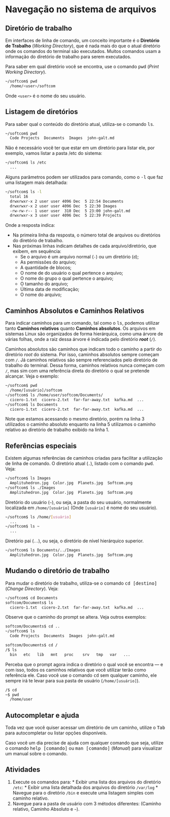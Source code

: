 # Navegação no sistema de arquivos

## Diretório de trabalho

Em interfaces de linha de comando, um conceito importante é o **Diretório de
Trabalho** (_Working Directory_), que é nada mais do que o atual diretório onde
os comandos do terminal são executados. Muitos comandos usam a informação do
diretório de trabalho para serem executados.

Para saber em qual diretório você se encontra, use o comando <kbd>pwd</kbd>
(_Print Working Directory_).

```bash
~/softcom$ pwd
  /home/<user>/softcom
```

Onde `<user>` é o nome do seu usuário.


## Listagem de diretórios

Para saber qual o conteúdo do diretório atual, utiliza-se o comando
<kbd>ls</kbd>.

```bash
~/softcom$ pwd
  Code Projects  Documents  Images  john-galt.md
```

Não é necessário você ter que estar em um diretório para listar ele, por
exemplo, vamos listar a pasta /etc do sistema:

```bash
~/softcom$ ls /etc
  ...
```

Alguns parâmetros podem ser utilizados para comando, como o <kbd>-l</kbd> que
faz uma listagem mais detalhada:

```bash
~/softcom$ ls -l
  total 16
  drwxrwxr-x 2 user user 4096 Dec  5 22:54 Documents
  drwxrwxr-x 2 user user 4096 Dec  5 22:30 Images
  -rw-rw-r-- 1 user user  310 Dec  5 23:00 john-galt.md
  drwxrwxr-x 3 user user 4096 Dec  5 22:39 Projects
```

Onde a resposta indica:

  * Na primeira linha da resposta, o número total de arquivos ou diretórios do
    diretório de trabalho.
  * Nas próximas linhas indicam detalhes de cada arquivo/diretório, que exibem,
    em sequência:
      - Se o arquivo é um arquivo normal (`-`) ou um diretório (`d`);
      - As permissões do arquivo;
      - A quantidade de blocos;
      - O nome de do usuário o qual pertence o arquivo;
      - O nome do grupo o qual pertence o arquivo;
      - O tamanho do arquivo;
      - Última data de modificação;
      - O nome do arquivo;


## Caminhos Absolutos e Caminhos Relativos

Para indicar caminhos para um comando, tal como o <kbd>ls</kbd>, podemos
utilizar tanto **Caminhos relativos** quanto **Caminhos absolutos**. Os
arquivos em sistemas Linux são organizados de forma hierárquica, como uma
árvore de várias folhas, onde a raiz dessa árvore é indicada pelo diretório
**_root_** (`/`).

Caminhos absolutos são caminhos que indicam todo o caminho a partir do
diretório _root_ do sistema. Por isso, caminhos absolutos sempre começam com
`/`. Já caminhos relativos são sempre referenciados pelo diretório de trabalho
do terminal. Dessa forma, caminhos relativos nunca começam com `/`, mas sim com
uma referência direta do diretório o qual se pretende alcançar. Veja o exemplo:

```bash
~/softcom$ pwd
  /home/[usuário]/softcom
~/softcom$ ls /home/user/softcom/Documents/
  cicero-1.txt  cicero-2.txt  far-far-away.txt  kafka.md  ...
~/softcom$ ls Documents
  cicero-1.txt  cicero-2.txt  far-far-away.txt  kafka.md  ...
```

Note que estamos acessando o mesmo diretório, porém na linha 3 utilizados o
caminho absoluto enquanto na linha 5 utilizamos o caminho relativo ao diretório
de trabalho exibido na linha 1.


## Referências especiais

Existem algumas referências de caminhos criadas para facilitar a utilização de
linha de comando. O diretório atual (`.`), listado com o comando
<kbd>pwd</kbd>. Veja:

```bash
~/softcom$ ls Images
  Amplituhedron.jpg  Color.jpg  Planets.jpg  Softcom.png
~/softcom$ ls ./Images
  Amplituhedron.jpg  Color.jpg  Planets.jpg  Softcom.png
```

Diretório do usuário (`~`), ou seja, a pasta do seu usuário, normalmente
localizada em `/home/[usuário]` (Onde `[usuário]` é nome do seu usuário).

```bash
~/softcom$ ls /home/[usuário]
  ...
~/softcom$ ls ~
  ...
```

Diretório pai (`..`), ou seja, o diretório de nível hierárquico superior.

```bash
~/softcom$ ls Documents/../Images
  Amplituhedron.jpg  Color.jpg  Planets.jpg  Softcom.png
```


## Mudando o diretório de trabalho

Para mudar o diretório de trabalho, utiliza-se o comando
<kbd>cd [destino]</kbd> (_Change Directory_). Veja:

```bash
~/softcom$ cd Documents
softcom/Documents$ ls
  cicero-1.txt  cicero-2.txt  far-far-away.txt  kafka.md  ...
```

Observe que o caminho do prompt se altera. Veja outros exemplos:

```bash
softcom/Documents$ cd ..
~/softcom$ ls
  Code Projects  Documents  Images  john-galt.md
```

```bash
softcom/Documents$ cd /
/$ ls
  bin   etc   lib   mnt   proc    srv   tmp   var   ...
```

Perceba que o prompt agora indica o diretório o qual você se encontra — e com
isso, todos os caminhos relativos que você utilizar terão como referência ele.
Caso você use o comando <kbd>cd</kbd> sem qualquer caminho, ele sempre irá te
levar para sua pasta de usuário (`/home/[usuário]`).

```bash
/$ cd
~$ pwd
  /home/user
```

## Autocompletar e ajuda

Toda vez que você quiser acessar um diretório de um caminho, utilize o
<kbd>Tab</kbd> para autocompletar ou listar opções disponíveis.

Caso você um dia precise de ajuda com qualquer comando que seja, utilize o
comando <kbd>help [comando]</kbd> ou <kbd>man [comando]</kbd> (_Manual_) para
visualizar um manual sobre o comando.


## Atividades

  1. Execute os comandos para:
    * Exibir uma lista dos arquivos do diretório `/etc`:
    * Exibir uma lista detalhada dos arquivos do diretório `/var/log`
    * Navegue para o diretório `/bin` e execute uma listagem simples com
      caminho relativo.
  2. Navegue para a pasta de usuário com 3 métodos diferentes: (Caminho
     relativo, Caminho Absoluto e `~`).
